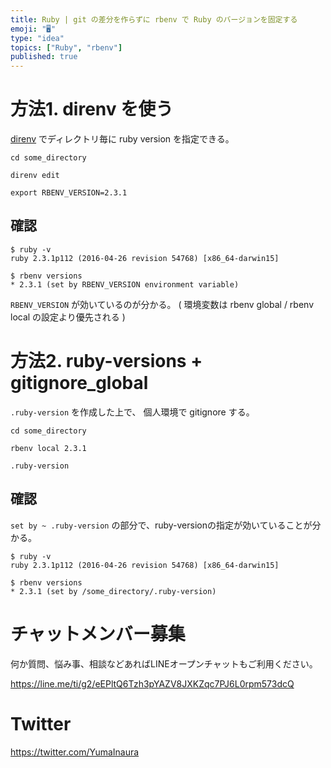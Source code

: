 ```yaml
---
title: Ruby | git の差分を作らずに rbenv で Ruby のバージョンを固定する
emoji: "🖥"
type: "idea"
topics: ["Ruby", "rbenv"]
published: true
---
```


# 方法1. direnv を使う

[direnv](https://github.com/direnv/direnv) でディレクトリ毎に ruby version を指定できる。

```
cd some_directory
```

```
direnv edit 
```

```.envrc
export RBENV_VERSION=2.3.1
```

## 確認

```
$ ruby -v
ruby 2.3.1p112 (2016-04-26 revision 54768) [x86_64-darwin15]
```

```
$ rbenv versions
* 2.3.1 (set by RBENV_VERSION environment variable)
```

`RBENV_VERSION` が効いているのが分かる。
( 環境変数は rbenv global / rbenv local の設定より優先される )

# 方法2. ruby-versions + gitignore_global

`.ruby-version` を作成した上で、 個人環境で gitignore する。

```
cd some_directory
```

```
rbenv local 2.3.1
```

```~/.gitignore_global
.ruby-version
```

## 確認

`set by ~ .ruby-version` の部分で、ruby-versionの指定が効いていることが分かる。

```
$ ruby -v
ruby 2.3.1p112 (2016-04-26 revision 54768) [x86_64-darwin15]
```

```
$ rbenv versions
* 2.3.1 (set by /some_directory/.ruby-version)
```








<!-- Update From Qiita API -->

# チャットメンバー募集


何か質問、悩み事、相談などあればLINEオープンチャットもご利用ください。

https://line.me/ti/g2/eEPltQ6Tzh3pYAZV8JXKZqc7PJ6L0rpm573dcQ





# Twitter


https://twitter.com/YumaInaura


<!-- Update From Qiita API -->


